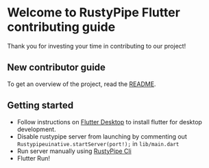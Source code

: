 # Welcome to RustyPipe Flutter contributing guide <!-- omit in toc -->

Thank you for investing your time in contributing to our project! 

## New contributor guide

To get an overview of the project, read the [README](README.md).

## Getting started

- Follow instructions on [Flutter Desktop](https://flutter.dev/desktop) to install flutter for desktop development.
- Disable rustypipe server from launching by commenting out `Rustypipeuinative.startServer(port!);` in `lib/main.dart`
- Run server manually using [RustyPipe Cli](https://github.com/deep-gaurav/rusty_pipe_cli)
- Flutter Run!
